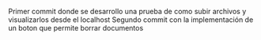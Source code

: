 Primer commit donde se desarrollo una prueba de como subir archivos y visualizarlos desde el localhost
Segundo commit con la implementación de un boton que permite borrar documentos

